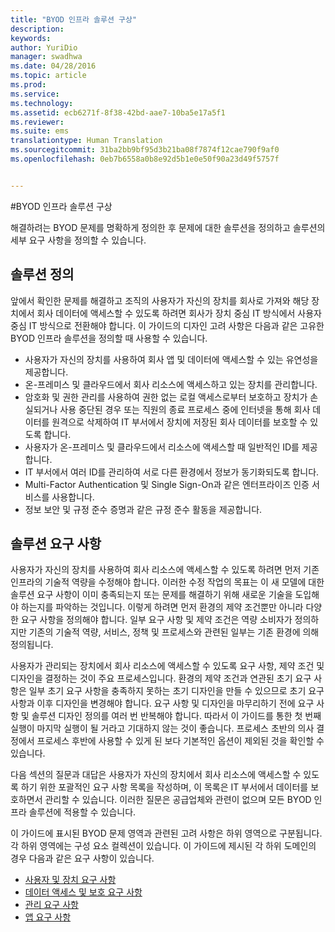 ```yaml
---
title: "BYOD 인프라 솔루션 구상"
description: 
keywords: 
author: YuriDio
manager: swadhwa
ms.date: 04/28/2016
ms.topic: article
ms.prod: 
ms.service: 
ms.technology: 
ms.assetid: ecb6271f-8f38-42bd-aae7-10ba5e17a5f1
ms.reviewer: 
ms.suite: ems
translationtype: Human Translation
ms.sourcegitcommit: 31ba2bb9bf95d3b21ba08f7874f12cae790f9af0
ms.openlocfilehash: 0eb7b6558a0b8e92d5b1e0e50f90a23d49f5757f


---
```


#BYOD 인프라 솔루션 구상

해결하려는 BYOD 문제를 명확하게 정의한 후 문제에 대한 솔루션을 정의하고 솔루션의 세부 요구 사항을 정의할 수 있습니다.

## 솔루션 정의

앞에서 확인한 문제를 해결하고 조직의 사용자가 자신의 장치를 회사로 가져와 해당 장치에서 회사 데이터에 액세스할 수 있도록 하려면 회사가 장치 중심 IT 방식에서 사용자 중심 IT 방식으로 전환해야 합니다. 이 가이드의 디자인 고려 사항은 다음과 같은 고유한 BYOD 인프라 솔루션을 정의할 때 사용할 수 있습니다. 

- 사용자가 자신의 장치를 사용하여 회사 앱 및 데이터에 액세스할 수 있는 유연성을 제공합니다.
- 온-프레미스 및 클라우드에서 회사 리소스에 액세스하고 있는 장치를 관리합니다.
- 암호화 및 권한 관리를 사용하여 권한 없는 로컬 액세스로부터 보호하고 장치가 손실되거나 사용 중단된 경우 또는 직원의 종료 프로세스 중에 인터넷을 통해 회사 데이터를 원격으로 삭제하여 IT 부서에서 장치에 저장된 회사 데이터를 보호할 수 있도록 합니다.
- 사용자가 온-프레미스 및 클라우드에서 리소스에 액세스할 때 일반적인 ID를 제공합니다.
- IT 부서에서 여러 ID를 관리하여 서로 다른 환경에서 정보가 동기화되도록 합니다.
- Multi-Factor Authentication 및 Single Sign-On과 같은 엔터프라이즈 인증 서비스를 사용합니다.
- 정보 보안 및 규정 준수 증명과 같은 규정 준수 활동을 제공합니다.

## 솔루션 요구 사항

사용자가 자신의 장치를 사용하여 회사 리소스에 액세스할 수 있도록 하려면 먼저 기존 인프라의 기술적 역량을 수정해야 합니다. 이러한 수정 작업의 목표는 이 새 모델에 대한 솔루션 요구 사항이 이미 충족되는지 또는 문제를 해결하기 위해 새로운 기술을 도입해야 하는지를 파악하는 것입니다. 이렇게 하려면 먼저 환경의 제약 조건뿐만 아니라 다양한 요구 사항을 정의해야 합니다. 일부 요구 사항 및 제약 조건은 역량 소비자가 정의하지만 기존의 기술적 역량, 서비스, 정책 및 프로세스와 관련된 일부는 기존 환경에 의해 정의됩니다.

사용자가 관리되는 장치에서 회사 리소스에 액세스할 수 있도록 요구 사항, 제약 조건 및 디자인을 결정하는 것이 주요 프로세스입니다. 환경의 제약 조건과 연관된 초기 요구 사항은 일부 초기 요구 사항을 충족하지 못하는 초기 디자인을 만들 수 있으므로 초기 요구 사항과 이후 디자인을 변경해야 합니다. 요구 사항 및 디자인을 마무리하기 전에 요구 사항 및 솔루션 디자인 정의를 여러 번 반복해야 합니다. 따라서 이 가이드를 통한 첫 번째 실행이 마지막 실행이 될 거라고 기대하지 않는 것이 좋습니다. 프로세스 초반의 의사 결정에서 프로세스 후반에 사용할 수 있게 된 보다 기본적인 옵션이 제외된 것을 확인할 수 있습니다.

다음 섹션의 질문과 대답은 사용자가 자신의 장치에서 회사 리소스에 액세스할 수 있도록 하기 위한 포괄적인 요구 사항 목록을 작성하며, 이 목록은 IT 부서에서 데이터를 보호하면서 관리할 수 있습니다. 이러한 질문은 공급업체와 관련이 없으며 모든 BYOD 인프라 솔루션에 적용할 수 있습니다.

이 가이드에 표시된 BYOD 문제 영역과 관련된 고려 사항은 하위 영역으로 구분됩니다. 각 하위 영역에는 구성 요소 컬렉션이 있습니다. 이 가이드에 제시된 각 하위 도메인의 경우 다음과 같은 요구 사항이 있습니다.

- [사용자 및 장치 요구 사항](byod-user-device-reqs.md)
- [데이터 액세스 및 보호 요구 사항](byod-data-access-protection-reqs.md)
- [관리 요구 사항](byod-management-reqs.md)
- [앱 요구 사항](byod-app-reqs.md)




<!--HONumber=Jul16_HO3-->


